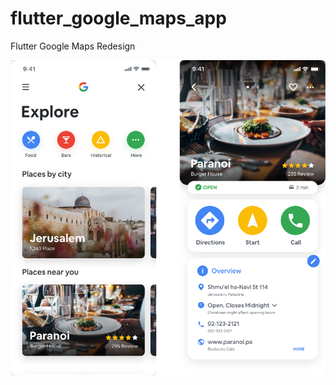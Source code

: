 # flutter_google_maps_app

Flutter Google Maps Redesign

![Flutter Google Maps Redesign](google-maps-redesign.png)